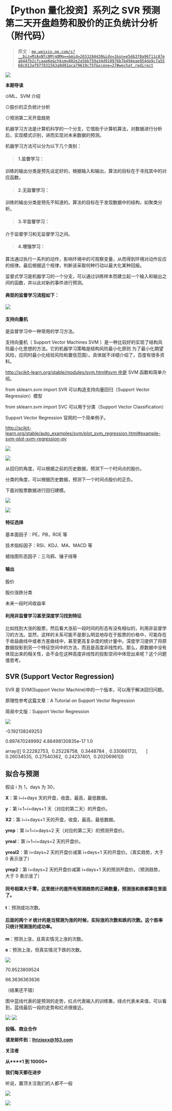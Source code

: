 # 【Python 量化投资】系列之 SVR 预测第二天开盘趋势和股价的正负统计分析（附代码）

> 原文：[`mp.weixin.qq.com/s?__biz=MzAxNTc0Mjg0Mg==&mid=2653284430&idx=1&sn=e54b370a96f11c87eab44fb2cfcaae6e&chksm=802e2a5bb759a34d910976b7b494eae954da9c7a5568c013af97f831563a0d01aca79619c75f&scene=27#wechat_redirect`](http://mp.weixin.qq.com/s?__biz=MzAxNTc0Mjg0Mg==&mid=2653284430&idx=1&sn=e54b370a96f11c87eab44fb2cfcaae6e&chksm=802e2a5bb759a34d910976b7b494eae954da9c7a5568c013af97f831563a0d01aca79619c75f&scene=27#wechat_redirect)

![](img/cb3bd660442e6bc134fbecf2477c43d1.png)

**本期导读**

⊙ML、SVM 介绍

⊙股价的正负统计分析

⊙预测第二天开盘趋势

机器学习方法是计算机科学的一个分支，它借助于计算机算法，对数据进行分析后，实现模式识别，进而实现对未来数据的预测。

机器学习方法可以分为以下几个类别：

> #### **1.监督学习：**

训练的输出分类是预先设定好的，根据输入和输出，算法的目标在于寻找其中的对应函数。

> #### **2.无监督学习：**

训练的输出分类是预先不知道的。算法的目标在于发现数据中的结构，如聚类分析。

> #### **3.半监督学习：**

介于监督学习和无监督学习之间。

> #### **4.增强学习：**

算法通过执行一系列的动作，影响环境中的可观察变量，从而得到环境对动作反应的规律。最后根据这个规律，判断该采取何种行动以最大化某种回报。

监督式学习是机器学习的一个分支，可以通过训练样本而建立起一个输入和输出之间的函数，并以此对新的事件进行预测。

#### 典型的监督学习流程如下：

![](img/0ae03e500da19b8adeb2091800532c33.png) 

#### **支持向量机**

是监督学习中一种常用的学习方法。

支持向量机（ Support Vector Machines SVM ）是一种比较好的实现了结构风险最小化思想的方法。它的机器学习策略是结构风险最小化原则 为了最小化期望风险，应同时最小化经验风险和置信范围）。具体就不详细介绍了，百度有很多资料。

http://scikit-learn.org/stable/modules/svm.html#svm 中是 SVM 函数和简单介绍。

from sklearn.svm import SVR 可以构造支持向量回归（Support Vector Regression）模型

from sklearn.svm import SVC 可以用于分类（Support Vector Classification）

Support Vector Regression 官网的一个简单例子。

http://scikit-learn.org/stable/auto_examples/svm/plot_svm_regression.html#example-svm-plot-svm-regression-py

![](img/e31cf50bc8417e18a1d2cbff91324230.png)

![](img/a880bdbcab72a529b07a6bcecca005b7.png)

从回归的角度，可以根据之前的历史数据，预测下一个时间点的股价。

分类的角度，可以根据历史数据，预测下一个时间点股价的正负。

下面对股票数据进行回归建模。

![](img/b9d66d50b36e04bf430d9a62ff6bff50.png) 

![](img/b8b2d142c739e2bb58b943ee22b23a8d.png) 

#### **特征选择**

基本面因子：PE，PB，ROE 等

技术指标因子：RSI、KDJ、MA、MACD 等

蜡烛图形态因子：三乌鸦、锤子线等

#### **输出**

股价

股价涨跌分类

未来一段时间收益率

#### **利用非监督学习甚至深度学习找到特征**

比如找到大涨的股票，然后看大涨前一段时间的形态有没有相似的，利用非监督学习的方法。显然，这样的关系可能不是那么明显地存在于股票的价格中，可能存在于收益曲线中或者方差曲线中，甚至更高复杂度的统计量中。深度学习提供了将原数据投影到另一个特征空间中的方法，而且是高度非线性的。那么，原数据中没有体现出来的相关性，会不会在这种高度非线性的投影空间中体现出来呢？这个问题值思考。

## **SVR (Support Vector Regression)**

SVR 是 SVM(Support Vector Machine)中的一个版本，可以用于解决回归问题。

原理性参考这篇文章：A Tutorial on Support Vector Regression

简易中文版：Support Vector Regression

![](img/c73bfc996804a35c0014cdeb6dd1ed12.png) 

-0.192138249253

0.897470249992 4.88498130835e-17 1.0

array([[ 0.22282753,  0.25228758,  0.3448784 ,  0.33066172],       [ 0.26034535,  0.27540362,  0.24237401,  0.20206961]])

## **拟合与预测**

假设 i 为 1，days 为 30，

**X**：第 i~i+days 天的开盘，收盘，最高，最低数据。

**y**：第 i+1~i+days+1 天（对应的第二天）的开盘价。

**X2**：第 i~i+days+1 天的开盘，收盘，最高，最低数据。

**yrep**：第 i+1~i+days+2 天（对应的第二天）的预测开盘价。

**yreal**：第 i+1~i+days+2 天的开盘价。

**yreal2**：第 i+days+2 天的开盘价减第 i+days+1 天的开盘价。（真实趋势，大于 0 表示涨了）

**yrep2**：第 i+days+2 天的开盘价减第 i+days+1 天的预测开盘价。（预测趋势，大于 0 表示涨了）

#### **同号相乘大于零，这里统计的是所有预测趋势的正确数量，预测涨和跌都算在里面了。**

**t**：预测成功次数。

#### **后面的两个 if 统计的是当预测为涨的时候，实际涨的次数和跌的次数。这个胜率只统计预测涨的成功率。**

**m**：预测上涨，且真实情况上涨的次数。

**e**：预测上涨，但真实情况下跌的次数。

![](img/390d0d1645e02c98376a012ddfe6c5f1.png) 

70.9523809524 

66.3636363636

（结果还不错）

图中蓝线代表的是预测的走势，红点代表输入的训练集，绿点代表未来值，可以看到，蓝线最后一段的走势和红点很接近。

![](img/0b6075a15d584cb14723b36582d39efb.png) ![](img/08bb6a8bd370097120e2c4545ef3e6dc.png)

**投稿、商业合作**

**请发邮件到：lhtzjqxx@163.com**

**关注者**

**从****1 到 10000+**

**我们每天都在进步**

听说，置顶关注我们的人都不一般

![](img/74c285b465d1c5684165b6d5f0ebcd06.png)

**![](img/40429cd849aaf6f87544f9c00f4f92ad.png)**